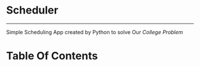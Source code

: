 # Scheduler
***
Simple Scheduling App created by Python to solve Our *College Problem*
# Table Of Contents




